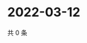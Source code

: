 # 2022-03-12

共 0 条

<!-- BEGIN WEIBO -->
<!-- 最后更新时间 Sat Mar 12 2022 06:15:04 GMT+0800 (China Standard Time) -->

<!-- END WEIBO -->
